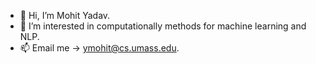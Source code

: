- 👋 Hi, I’m Mohit Yadav.
- 👀 I’m interested in computationally methods for machine learning and NLP. 
- 📫 Email me -> ymohit@cs.umass.edu.

<!---
ymohit/ymohit is a ✨ special ✨ repository because its `README.md` (this file) appears on your GitHub profile.
You can click the Preview link to take a look at your changes.
--->
